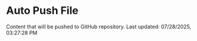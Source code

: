 # Auto Push File

Content that will be pushed to GitHub repository.
Last updated: 07/28/2025, 03:27:28 PM